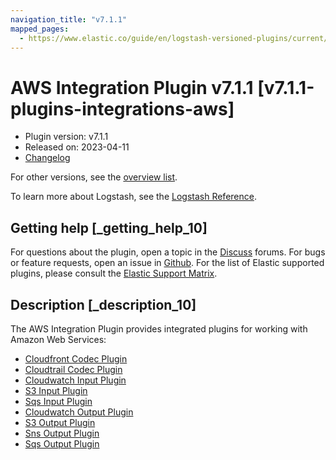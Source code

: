 ```yaml
---
navigation_title: "v7.1.1"
mapped_pages:
  - https://www.elastic.co/guide/en/logstash-versioned-plugins/current/v7.1.1-plugins-integrations-aws.html
---
```


# AWS Integration Plugin v7.1.1 [v7.1.1-plugins-integrations-aws]

* Plugin version: v7.1.1
* Released on: 2023-04-11
* [Changelog](https://github.com/logstash-plugins/logstash-integration-aws/blob/v7.1.1/CHANGELOG.md)

For other versions, see the [overview list](integration-aws-index.md).

To learn more about Logstash, see the [Logstash Reference](https://www.elastic.co/guide/en/logstash/current/index.html).

## Getting help [_getting_help_10]

For questions about the plugin, open a topic in the [Discuss](http://discuss.elastic.co) forums. For bugs or feature requests, open an issue in [Github](https://github.com/logstash-plugins/logstash-integration-aws). For the list of Elastic supported plugins, please consult the [Elastic Support Matrix](https://www.elastic.co/support/matrix#matrix_logstash_plugins).

## Description [_description_10]

The AWS Integration Plugin provides integrated plugins for working with Amazon Web Services:

* [Cloudfront Codec Plugin](https://www.elastic.co/guide/en/logstash/current/plugins-codecs-cloudfront.html)
* [Cloudtrail Codec Plugin](https://www.elastic.co/guide/en/logstash/current/plugins-codecs-cloudtrail.html)
* [Cloudwatch Input Plugin](https://www.elastic.co/guide/en/logstash/current/plugins-inputs-cloudwatch.html)
* [S3 Input Plugin](https://www.elastic.co/guide/en/logstash/current/plugins-inputs-s3.html)
* [Sqs Input Plugin](https://www.elastic.co/guide/en/logstash/current/plugins-inputs-sqs.html)
* [Cloudwatch Output Plugin](https://www.elastic.co/guide/en/logstash/current/plugins-outputs-cloudwatch.html)
* [S3 Output Plugin](https://www.elastic.co/guide/en/logstash/current/plugins-outputs-s3.html)
* [Sns Output Plugin](https://www.elastic.co/guide/en/logstash/current/plugins-outputs-sns.html)
* [Sqs Output Plugin](https://www.elastic.co/guide/en/logstash/current/plugins-outputs-sqs.html)
